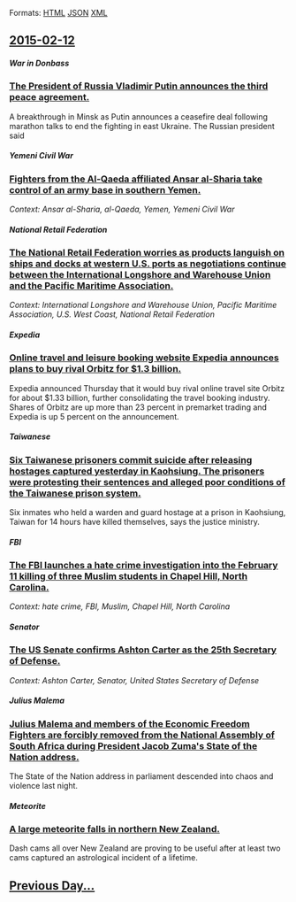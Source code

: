 
Formats: [HTML](2015/02/12/index.html)  [JSON](2015/02/12/index.json)  [XML](2015/02/12/index.xml)  

## [2015-02-12](/news/2015/02/12/index.md)

##### War in Donbass
### [The President of Russia Vladimir Putin announces the third peace agreement. ](/news/2015/02/12/the-president-of-russia-vladimir-putin-announces-the-third-peace-agreement.md)
A breakthrough in Minsk as Putin announces a ceasefire deal following marathon talks to end the fighting in east Ukraine. The Russian president said

##### Yemeni Civil War
### [Fighters from the Al-Qaeda affiliated Ansar al-Sharia take control of an army base in southern Yemen. ](/news/2015/02/12/fighters-from-the-al-qaeda-affiliated-ansar-al-sharia-take-control-of-an-army-base-in-southern-yemen.md)
_Context: Ansar al-Sharia, al-Qaeda, Yemen, Yemeni Civil War_

##### National Retail Federation
### [The National Retail Federation worries as products languish on ships and docks at western U.S. ports as negotiations continue between the International Longshore and Warehouse Union and the Pacific Maritime Association. ](/news/2015/02/12/the-national-retail-federation-worries-as-products-languish-on-ships-and-docks-at-western-u-s-ports-as-negotiations-continue-between-the-in.md)
_Context: International Longshore and Warehouse Union, Pacific Maritime Association, U.S. West Coast, National Retail Federation_

##### Expedia
### [Online travel and leisure booking website Expedia announces plans to buy rival Orbitz for $1.3 billion. ](/news/2015/02/12/online-travel-and-leisure-booking-website-expedia-announces-plans-to-buy-rival-orbitz-for-1-3-billion.md)
Expedia announced Thursday that it would buy rival online travel site Orbitz for about $1.33 billion, further consolidating the travel booking industry. Shares of Orbitz are up more than 23 percent in premarket trading and Expedia is up 5 percent on the announcement. 

##### Taiwanese
### [Six Taiwanese prisoners commit suicide after releasing hostages captured yesterday in Kaohsiung. The prisoners were protesting their sentences and alleged poor conditions of the Taiwanese prison system. ](/news/2015/02/12/six-taiwanese-prisoners-commit-suicide-after-releasing-hostages-captured-yesterday-in-kaohsiung-the-prisoners-were-protesting-their-sentenc.md)
Six inmates who held a warden and guard hostage at a prison in Kaohsiung, Taiwan for 14 hours have killed themselves, says the justice ministry.

##### FBI
### [The FBI launches a hate crime investigation into the February 11 killing of three Muslim students in Chapel Hill, North Carolina. ](/news/2015/02/12/the-fbi-launches-a-hate-crime-investigation-into-the-february-11-killing-of-three-muslim-students-in-chapel-hill-north-carolina.md)
_Context: hate crime, FBI, Muslim, Chapel Hill, North Carolina_

##### Senator
### [The US Senate confirms Ashton Carter as the 25th Secretary of Defense. ](/news/2015/02/12/the-us-senate-confirms-ashton-carter-as-the-25th-secretary-of-defense.md)
_Context: Ashton Carter, Senator, United States Secretary of Defense_

##### Julius Malema
### [Julius Malema and members of the Economic Freedom Fighters are forcibly removed from the National Assembly of South Africa during President Jacob Zuma's State of the Nation address. ](/news/2015/02/12/julius-malema-and-members-of-the-economic-freedom-fighters-are-forcibly-removed-from-the-national-assembly-of-south-africa-during-president.md)
The State of the Nation address in parliament descended into chaos and violence last night.

##### Meteorite
### [A large meteorite falls in northern New Zealand. ](/news/2015/02/12/a-large-meteorite-falls-in-northern-new-zealand.md)
Dash cams all over New Zealand are proving to be useful after at least two cams captured an astrological incident of a lifetime.

## [Previous Day...](/news/2015/02/11/index.md)

